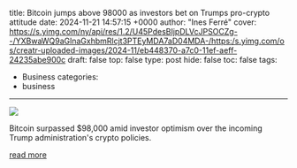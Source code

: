 title: Bitcoin jumps above 98000 as investors bet on Trumps pro-crypto attitude
date: 2024-11-21 14:57:15 +0000
author: "Ines Ferré"
cover: https://s.yimg.com/ny/api/res/1.2/U45PdesBIjpDLVcJPSOCZg--/YXBwaWQ9aGlnaGxhbmRlcjt3PTEyMDA7aD04MDA-/https:/s.yimg.com/os/creatr-uploaded-images/2024-11/eb448370-a7c0-11ef-aeff-24235abe900c
draft: false
top: false
type: post
hide: false
toc: false
tags:
  - Business
categories:
  - business
---

![](https://s.yimg.com/ny/api/res/1.2/U45PdesBIjpDLVcJPSOCZg--/YXBwaWQ9aGlnaGxhbmRlcjt3PTEyMDA7aD04MDA-/https:/s.yimg.com/os/creatr-uploaded-images/2024-11/eb448370-a7c0-11ef-aeff-24235abe900c)

Bitcoin surpassed $98,000 amid investor optimism over the incoming Trump administration's crypto policies.

[read more](https://finance.yahoo.com/news/bitcoin-jumps-above-98000-as-investors-bet-on-trumps-pro-crypto-attitude-145715497.html)
